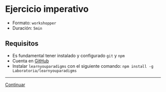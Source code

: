# Ejercicio imperativo

* Formato: `workshopper`
* Duración: `5min`

## Requisitos

* Es fundamental tener instalado y configurado `git` y `npm`
* Cuenta en [GitHub](https://github.com/)
* Instalar `learnyouparadigms` con el siguiente comando: `npm install -g Laboratoria/learnyouparadigms`

***

[Continuar](05-procedural.md)

